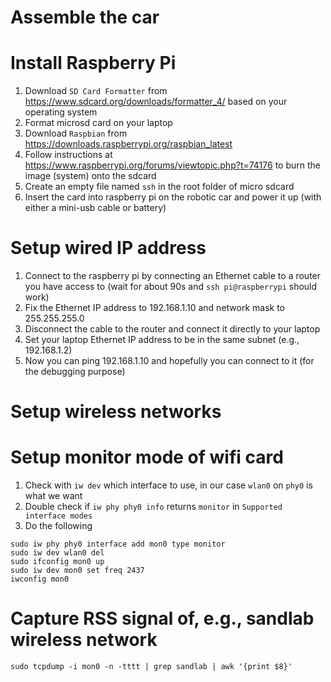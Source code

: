 # Assemble the car

# Install Raspberry Pi
1. Download `SD Card Formatter` from https://www.sdcard.org/downloads/formatter_4/ based on your operating system
2. Format microsd card on your laptop
3. Download `Raspbian` from https://downloads.raspberrypi.org/raspbian_latest
4. Follow instructions at https://www.raspberrypi.org/forums/viewtopic.php?t=74176 to burn the image (system) onto the sdcard
5. Create an empty file named `ssh` in the root folder of micro sdcard
6. Insert the card into raspberry pi on the robotic car and power it up (with either a mini-usb cable or battery)

# Setup wired IP address
1. Connect to the raspberry pi by connecting an Ethernet cable to a router you have access to (wait for about 90s and `ssh pi@raspberrypi` should work)
2. Fix the Ethernet IP address to 192.168.1.10 and network mask to 255.255.255.0
3. Disconnect the cable to the router and connect it directly to your laptop
4. Set your laptop Ethernet IP address to be in the same subnet (e.g., 192.168.1.2)
5. Now you can ping 192.168.1.10 and hopefully you can connect to it (for the debugging purpose)

# Setup wireless networks



# Setup monitor mode of wifi card
1. Check with `iw dev` which interface to use, in our case `wlan0` on `phy0` is what we want
2. Double check if `iw phy phy0 info` returns `monitor` in `Supported interface modes`
3. Do the following
```
sudo iw phy phy0 interface add mon0 type monitor
sudo iw dev wlan0 del
sudo ifconfig mon0 up
sudo iw dev mon0 set freq 2437
iwconfig mon0
```

# Capture RSS signal of, e.g., sandlab wireless network
```sudo tcpdump -i mon0 -n -tttt | grep sandlab | awk '{print $8}'```
